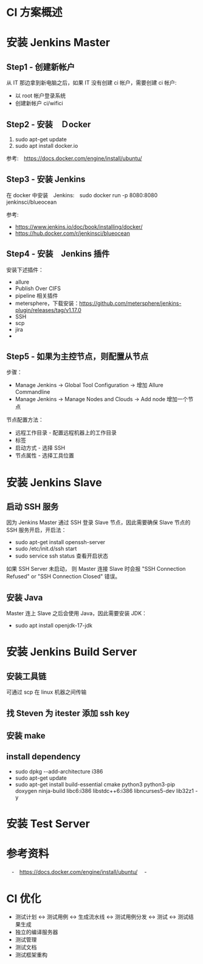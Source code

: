 # CI 方案概述

# 安装 Jenkins Master

## Step1 - 创建新帐户

从 IT 那边拿到新电脑之后，如果 IT 没有创建 ci 帐户，需要创建 ci 帐户:

 - 以 root 帐户登录系统
 - 创建新帐户 ci/wifici

## Step2 - 安装　Ｄocker

1. sudo apt-get update
3. sudo apt install docker.io

参考:　https://docs.docker.com/engine/install/ubuntu/

## Step3 - 安装 Jenkins

在 docker 中安装　Jenkins:　sudo docker run -p 8080:8080 jenkinsci/blueocean

参考:

 - https://www.jenkins.io/doc/book/installing/docker/
 - https://hub.docker.com/r/jenkinsci/blueocean

## Step4 - 安装　Jenkins 插件

安装下述插件：

 - allure
 - Publish Over CIFS
 - pipeline 相关插件
 - metersphere，下载安装：https://github.com/metersphere/jenkins-plugin/releases/tag/v1.17.0
 - SSH
 - scp
 - jira
 - 

## Step5 - 如果为主控节点，则配置从节点

步骤：

 - Manage Jenkins -> Global Tool Configuration -> 增加 Allure Commandline
 - Manage Jenkins -> Manage Nodes and Clouds -> Add node 增加一个节点

节点配置方法：

  - 远程工作目录 - 配置远程机器上的工作目录
  - 标签
  - 启动方式 - 选择 SSH
  - 节点属性 - 选择工具位置

# 安装 Jenkins Slave

## 启动 SSH 服务

因为 Jenkins Master 通过 SSH 登录 Slave 节点，因此需要确保 Slave 节点的 SSH 服务开启，开启法：

 - sudo apt-get install openssh-server
 - sudo /etc/init.d/ssh start
 - sudo service ssh status 查看开启状态

如果 SSH Server 未启动， 则 Master 连接 Slave 时会报 "SSH Connection Refused" or "SSH Connection Closed" 错误。


## 安装 Java

Master 连上 Slave 之后会使用 Java，因此需要安装 JDK：

 - sudo apt install openjdk-17-jdk


# 安装 Jenkins Build Server

## 安装工具链

可通过 scp 在 linux 机器之间传输

## 找 Steven 为 itester 添加 ssh key

## 安装 make

## install dependency

 - sudo dpkg --add-architecture i386
 - sudo apt-get update
 - sudo apt-get install build-essential cmake python3 python3-pip doxygen ninja-build libc6:i386 libstdc++6:i386 libncurses5-dev lib32z1 -y

# 安装 Test Server

# 参考资料

　-　https://docs.docker.com/engine/install/ubuntu/
　-　

# CI 优化

 - 测试计划 <-> 测试用例 <-> 生成流水线 <-> 测试用例分发 <-> 测试 <-> 测试结果生成
 - 独立的编译服务器
 - 测试管理
 - 测试文档
 - 测试框架重构
